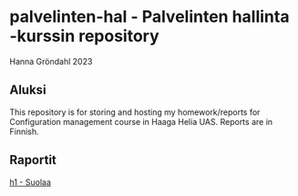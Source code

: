 # palvelinten-hal - Palvelinten hallinta -kurssin repository 

Hanna Gröndahl
2023

## Aluksi

This repository is for storing and hosting my homework/reports for Configuration management course in Haaga Helia UAS. Reports are in Finnish.

## Raportit

[h1 - Suolaa](https://github.com/hannagrn/palvelinten-hal/blob/main/h1.md)
